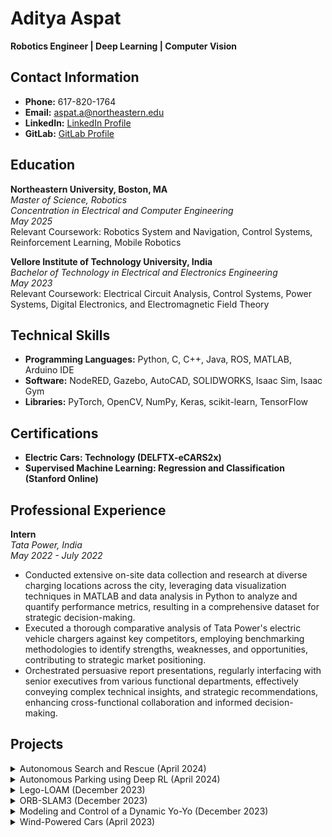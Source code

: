 # Aditya Aspat

**Robotics Engineer | Deep Learning | Computer Vision**

## Contact Information
- **Phone:** 617-820-1764
- **Email:** aspat.a@northeastern.edu
- **LinkedIn:** [LinkedIn Profile](http://www.linkedin.com/in/aditya-aspat26)
- **GitLab:** [GitLab Profile](http://gitlab.com/aditya-aspat26)

## Education

**Northeastern University, Boston, MA**  
*Master of Science, Robotics*  
*Concentration in Electrical and Computer Engineering*  
*May 2025*  
Relevant Coursework: Robotics System and Navigation, Control Systems, Reinforcement Learning, Mobile Robotics

**Vellore Institute of Technology University, India**  
*Bachelor of Technology in Electrical and Electronics Engineering*  
*May 2023*  
Relevant Coursework: Electrical Circuit Analysis, Control Systems, Power Systems, Digital Electronics, and Electromagnetic Field Theory

## Technical Skills
- **Programming Languages:** Python, C, C++, Java, ROS, MATLAB, Arduino IDE
- **Software:** NodeRED, Gazebo, AutoCAD, SOLIDWORKS, Isaac Sim, Isaac Gym
- **Libraries:** PyTorch, OpenCV, NumPy, Keras, scikit-learn, TensorFlow

## Certifications
- **Electric Cars: Technology (DELFTX-eCARS2x)**
- **Supervised Machine Learning: Regression and Classification (Stanford Online)**

## Professional Experience

**Intern**  
*Tata Power, India*  
*May 2022 - July 2022*
- Conducted extensive on-site data collection and research at diverse charging locations across the city, leveraging data visualization techniques in MATLAB and data analysis in Python to analyze and quantify performance metrics, resulting in a comprehensive dataset for strategic decision-making.
- Executed a thorough comparative analysis of Tata Power's electric vehicle chargers against key competitors, employing benchmarking methodologies to identify strengths, weaknesses, and opportunities, contributing to strategic market positioning.
- Orchestrated persuasive report presentations, regularly interfacing with senior executives from various functional departments, effectively conveying complex technical insights, and strategic recommendations, enhancing cross-functional collaboration and informed decision-making.

## Projects

<details>
  <summary>Autonomous Search and Rescue (April 2024)</summary>
  <p>

    - Led a mobile robotics project that used a Raspberry Pi camera and TurtleBot 3 on ROS2 to conduct autonomous search and rescue missions.
    - Developed an MPPI (Model Predictive Path Integral)/MPC (Model Predictive Control) algorithm leveraging data from the SLAM node to identify frontiers within the occupancy grid map.
    - Integrated Raspberry Pi camera for AprilTag detection, enabling identification of individuals within the environment and bringing them back to safety.
  </p>
</details>

<details>
  <summary>Autonomous Parking using Deep RL (April 2024)</summary>
  <p>
    - Developed autonomous parking solutions using advanced deep reinforcement learning (RL) techniques, including DDPG (Deep Deterministic Policy Gradient), PPO (Proximal Policy Optimization),       and SAC (Soft Actor-Critic).
    - Implemented and fine-tuned deep RL algorithms to achieve optimal parking behavior in shorter durations utilizing CUDA to accelerate computations and enhance performance.
    - Integrated feature association using semi-gradient SARSA to map continuous environmental features to appropriate discrete actions effectively.
  </p>
</details>

<details>
  <summary>Lego-LOAM (December 2023)</summary>
  <p>

    - Led a team of 4 in the implementation of the Lego LOAM (Lidar Odometry and Mapping) algorithm.
    - Precise localization and mapping in robotic systems, using the LiDAR on the autonomous car of Northeastern University (Nuance) was performed.
    - Implemented IMU data with the algorithm to increase accuracy and incorporate loop closure.
  </p>
</details>

<details>
  <summary>ORB-SLAM3 (December 2023)</summary>
  <p>
    - Utilized ORB-SLAM3 to enhance mobile camera localization on a smartphone platform.
    - Applied C++ for seamless integration, optimizing the algorithm for real-time performance on resource-constrained devices.
    - Demonstrated successful implementation through extensive testing, showcasing expertise in adapting state-of-the-art SLAM algorithms for practical mobile applications.
  </p>
</details>

<details>
  <summary>Modeling and Control of a Dynamic Yo-Yo (December 2023)</summary>
  <p>
    - Designed and implemented a comprehensive control system for Yo-Yo dynamics using MATLAB.
    - Employed state feedback, observer design, and observer-based control strategies to achieve precise control and stability while ensuring the Yo-Yo's perpetual motion, even in the presence of external impulses.
  </p>
</details>

<details>
  <summary>Wind-Powered Cars (April 2023)</summary>
  <p>
    - Directed a team of three individuals in the design, simulation, and assessment of the feasibility of a renewable energy-driven wind-powered car model within MATLAB Simulink.
    - Spearheaded collaborative efforts to explore and promote sustainable transportation alternatives.
  </p>
</details>
